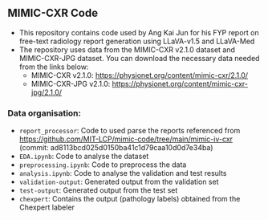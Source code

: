 ## MIMIC-CXR Code
- This repository contains code used by Ang Kai Jun for his FYP report on free-text radiology report generation using LLaVA-v1.5 and LLaVA-Med
- The repository uses data from the MIMIC-CXR v2.1.0 dataset and MIMIC-CXR-JPG dataset. You can download the necessary data needed from the links below:
  - MIMIC-CXR v2.1.0: https://physionet.org/content/mimic-cxr/2.1.0/
  - MIMIC-CXR-JPG v2.1.0: https://physionet.org/content/mimic-cxr-jpg/2.1.0/


### Data organisation:
- `report_processor`: Code to used parse the reports referenced from https://github.com/MIT-LCP/mimic-code/tree/main/mimic-iv-cxr (commit: ad8113bcd025d0150ba41c1d79caa10d0d7e34ba)
- `EDA.ipynb`: Code to analyse the dataset
- `preprocessing.ipynb`: Code to preprocess the data
- `analysis.ipynb`: Code to analyse the validation and test results
- `validation-output`: Generated output from the validation set
- `test-output`: Generated output from the test set
- `chexpert`: Contains the output (pathology labels) obtained from the Chexpert labeler
